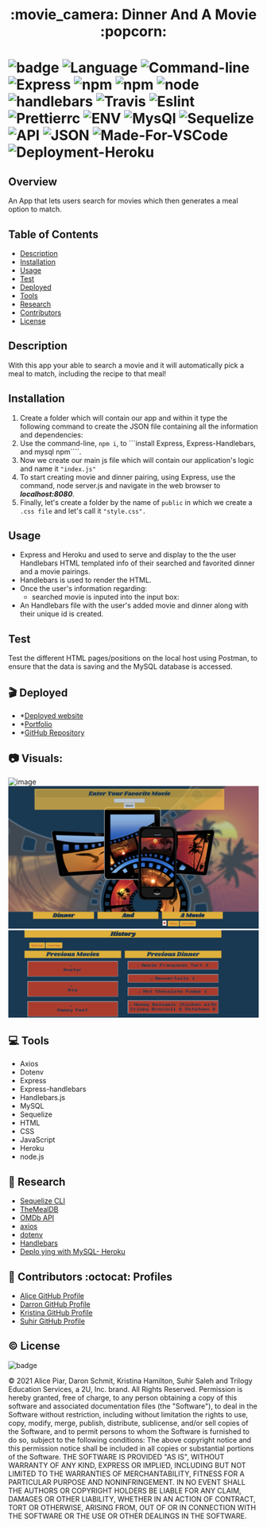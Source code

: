 <h1 align= "center"> :movie_camera: Dinner And A Movie :popcorn: <h1> 

![badge](https://img.shields.io/badge/License-mit-blue)
![Language](https://img.shields.io/badge/Languages-HTML,CSS,Jquery,Nodes-brightgreen.svg)
![Command-line](https://img.shields.io/badge/Command-line-blueviolet.svg)
![Express](https://img.shields.io/badge/Express-turquoise.svg)
![npm](https://img.shields.io/badge/npm-red.svg)
![npm](https://img.shields.io/badge/npm-install-grey.svg)
![node](https://img.shields.io/badge/node-green.svg)
![handlebars](https://img.shields.io/badge/handlebars-yellow.svg)
![Travis](https://img.shields.io/badge/Travis-critical.svg)
![Eslint](https://img.shields.io/badge/Eslint-blue.svg)
![Prettierrc](https://img.shields.io/badge/Prettierrc-orange.svg)
![ENV](https://img.shields.io/badge/ENV-informational.svg)
![MysQl](https://img.shields.io/badge/MySQL-brightgreen.svg)
![Sequelize](https://img.shields.io/badge/Sequelize-yellowgreen.svg)
![API](https://img.shields.io/badge/API-yellow.svg)
![JSON](https://img.shields.io/badge/JSON-9cf.svg)
![Made-For-VSCode](https://img.shields.io/badge/Made%20for-VSCode-1f425f.svg)
![Deployment-Heroku](https://img.shields.io/badge/Heroku-blueviolet.svg)



## Overview

An App that lets users search for movies which then generates a meal option to match.
## Table of Contents
- [Description](#description)
- [Installation](#installation)
- [Usage](#usage)
- [Test](#test)
- [Deployed](#deployed)
- [Tools](#tools)
- [Research](#research)
- [Contributors](#contributors)
- [License](#license)

## Description

With this app your able to search a movie and it will automatically pick a meal to match, including the recipe to that meal!


##  Installation
1. Create a folder which will contain our app and within it type the following command to create the JSON file containing all the information and dependencies:
2. Use the command-line, ```npm i```, to ```install Express, Express-Handlebars, and mysql npm````.
3. Now we create our main js file which will contain our application's logic and name it ```"index.js"```
4. To start creating movie and dinner pairing, using Express, use the command, node server.js and navigate in the
   web browser to ***localhost:8080***.
5. Finally, let's create a folder by the name of ```public``` in which we create a ```.css file``` and let's call it ```"style.css".```

## Usage

- Express and Heroku and used to serve and display to the the user Handlebars HTML templated info of their searched and
  favorited dinner and a movie pairings.
- Handlebars is used to render the HTML.
- Once the user's information regarding:
  - searched movie is inputed into the input box:
- An Handlebars file with the user's added movie and dinner along with their unique id is created.



## Test
Test the different HTML pages/positions on the local host using Postman, to ensure that the data is saving and the MySQL
database is accessed.


## :clapper: Deployed

- \*[Deployed website](https://mysterious-retreat-01401.herokuapp.com)
- \*[Portfolio](https://github.com/DaronSchmit/DinnerAndAMovie)
- \*[GitHub Repository](https://github.com/DaronSchmit/DinnerAndAMovie) <br>

## :camera: Visuals:
 
![image](./public/assets/image/ScreenShot.png)<br>
![image](./public/assets/image/3screenshoot.png)<br>
![image](./public/assets/image/ScreenShot2.png)<br>



## :computer: Tools

- Axios
- Dotenv
- Express
- Express-handlebars
- Handlebars.js
- MySQL
- Sequelize
- HTML
- CSS
- JavaScript
- Heroku
- node.js

## :file_folder: Research

- [Sequelize CLI](https://sequelize.org/master/manual/migrations.html)
- [TheMealDB](https://www.themealdb.com)
- [OMDb API](http://www.omdbapi.com)
- [axios](https://www.npmjs.com/package/axios)
- [dotenv](https://www.npmjs.com/package/dotenv)
- [Handlebars](https://handlebarsjs.com/)
- [Deplo ying with MySQL- Heroku](https://devcenter.heroku.com/articles/jawsdb)


## :raised_hands: Contributors  :octocat: Profiles
- [Alice GitHub Profile](https://github.com/adpir)
- [Darron GitHub Profile](https://github.com/DaronSchmit)
- [Kristina GitHub Profile](https://github.com/Kay0s)
- [Suhir GitHub Profile](https://github.com/suhirsaleh)



##  :copyright: License

![badge](https://img.shields.io/badge/License-mit-blue)

© 2021 Alice Piar, Daron Schmit, Kristina Hamilton, Suhir Saleh and Trilogy Education Services, a 2U, Inc. brand. All Rights Reserved. Permission is hereby
granted, free of charge, to any person obtaining a copy of this software and associated documentation files (the
"Software"), to deal in the Software without restriction, including without limitation the rights to use, copy, modify,
merge, publish, distribute, sublicense, and/or sell copies of the Software, and to permit persons to whom the Software
is furnished to do so, subject to the following conditions:
The above copyright notice and this permission notice shall be included in all copies or substantial portions of the
Software.
THE SOFTWARE IS PROVIDED "AS IS", WITHOUT WARRANTY OF ANY KIND, EXPRESS OR IMPLIED, INCLUDING BUT NOT LIMITED TO THE
WARRANTIES OF MERCHANTABILITY, FITNESS FOR A PARTICULAR PURPOSE AND NONINFRINGEMENT. IN NO EVENT SHALL THE AUTHORS OR
COPYRIGHT HOLDERS BE LIABLE FOR ANY CLAIM, DAMAGES OR OTHER LIABILITY, WHETHER IN AN ACTION OF CONTRACT, TORT OR
OTHERWISE, ARISING FROM, OUT OF OR IN CONNECTION WITH THE SOFTWARE OR THE USE OR OTHER DEALINGS IN THE SOFTWARE.